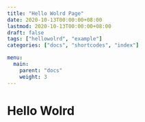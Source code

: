 ```yaml
---
title: "Hello Wolrd Page"
date: 2020-10-13T00:00:00+08:00
lastmod: 2020-10-13T00:00:00+08:00
draft: false
tags: ["hellowolrd", "example"]
categories: ["docs", "shortcodes", "index"]

menu:
  main:
    parent: "docs"
    weight: 3
---
```


# Hello Wolrd